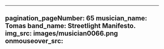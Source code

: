 ------
pagination_pageNumber: 65
musician_name: Tomas
band_name: Streetlight Manifesto.
img_src: images/musician0066.png
onmouseover_src: 
------